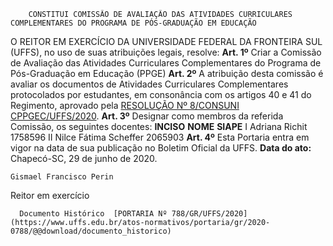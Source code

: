         CONSTITUI COMISSÃO DE AVALIAÇÃO DAS ATIVIDADES CURRICULARES COMPLEMENTARES DO PROGRAMA DE PÓS-GRADUAÇÃO EM EDUCAÇÃO  

 O REITOR EM EXERCÍCIO DA UNIVERSIDADE FEDERAL DA FRONTEIRA SUL (UFFS), no uso de suas atribuições legais, resolve:   **Art. 1º**  Criar a Comissão de Avaliação das Atividades Curriculares Complementares do Programa de Pós-Graduação em Educação (PPGE)   **Art. 2º**  A atribuição desta comissão é avaliar os documentos de Atividades Curriculares Complementares protocolados por estudantes, em consonância com os artigos 40 e 41 do Regimento, aprovado pela [RESOLUÇÃO Nº 8/CONSUNI CPPGEC/UFFS/2020](https://www.uffs.edu.br/UFFS/atos-normativos/resolucao/consunicppgec/2020-0008).   **Art. 3º**  Designar como membros da referida Comissão, os seguintes docentes:     **INCISO**   **NOME**   **SIAPE**     I   Adriana Richit   1758596     II   Nilce Fátima Scheffer   2065903       **Art. 4º**  Esta Portaria entra em vigor na data de sua publicação no Boletim Oficial da UFFS.        **Data do ato:** Chapecó-SC, 29 de junho de 2020.   
 

    Gismael Francisco Perin   
 Reitor em exercício 

      Documento Histórico  [PORTARIA Nº 788/GR/UFFS/2020](https://www.uffs.edu.br/atos-normativos/portaria/gr/2020-0788/@@download/documento_historico)     
      
